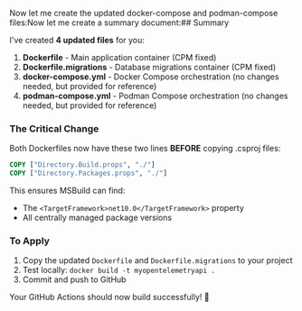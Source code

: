 Now let me create the updated docker-compose and podman-compose files:Now let me create a summary document:## Summary

I've created **4 updated files** for you:

1. **Dockerfile** - Main application container (CPM fixed)
2. **Dockerfile.migrations** - Database migrations container (CPM fixed)
3. **docker-compose.yml** - Docker Compose orchestration (no changes needed, but provided for reference)
4. **podman-compose.yml** - Podman Compose orchestration (no changes needed, but provided for reference)

### The Critical Change

Both Dockerfiles now have these two lines **BEFORE** copying .csproj files:
```dockerfile
COPY ["Directory.Build.props", "./"]
COPY ["Directory.Packages.props", "./"]
```

This ensures MSBuild can find:
- The `<TargetFramework>net10.0</TargetFramework>` property
- All centrally managed package versions

### To Apply

1. Copy the updated `Dockerfile` and `Dockerfile.migrations` to your project
2. Test locally: `docker build -t myopentelemetryapi .`
3. Commit and push to GitHub

Your GitHub Actions should now build successfully! 🎉

